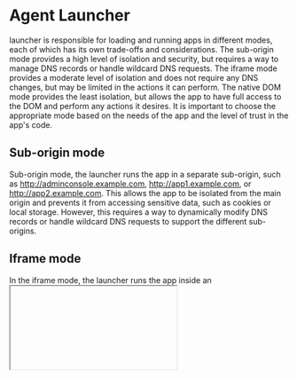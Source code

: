 # Agent Launcher

launcher is responsible for loading and running apps in different modes, each of which has its own trade-offs and considerations. The sub-origin mode provides a high level of isolation and security, but requires a way to manage DNS records or handle wildcard DNS requests. The iframe mode provides a moderate level of isolation and does not require any DNS changes, but may be limited in the actions it can perform. The native DOM mode provides the least isolation, but allows the app to have full access to the DOM and perform any actions it desires. It is important to choose the appropriate mode based on the needs of the app and the level of trust in the app's code.

## Sub-origin mode
Sub-origin mode, the launcher runs the app in a separate sub-origin, such as http://adminconsole.example.com, http://app1.example.com, or http://app2.example.com. This allows the app to be isolated from the main origin and prevents it from accessing sensitive data, such as cookies or local storage. However, this requires a way to dynamically modify DNS records or handle wildcard DNS requests to support the different sub-origins.

## Iframe mode
In the iframe mode, the launcher runs the app inside an <iframe> element, which provides a level of isolation from the main origin. This allows the app to operate within its own origin, without requiring any DNS changes. However, the app is still sandboxed within the iframe and may be limited in the actions it can perform.

## Native DOM mode
In the native DOM mode, the launcher runs the app directly in the native DOM without any sandboxing. This allows the app to have full access to the DOM and perform any actions it desires, but it also means that the app may potentially be able to perform malicious actions if it is not trusted. This mode is typically used when the app is running in a separate origin from the admin console or when it is being used as a headless CMS and needs to run dynamically in a whitelisted context.
